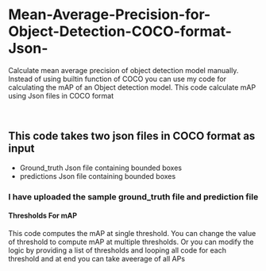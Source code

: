 # Mean-Average-Precision-for-Object-Detection-COCO-format-Json-
Calculate mean average precision of object detection model manually. Instead of using builtin function of COCO you can use my code for calculating the mAP of an Object detection model. This code calculate mAP using Json files in COCO format

<br>
<h2>This code takes two json files in COCO format as input</h2>
<ul>
  <li>Ground_truth Json file containing bounded boxes</li>
  <li>predictions Json file containing bounded boxes</li>
</ul>

<h3>I have uploaded the sample ground_truth file and prediction file</h3>

<h4>Thresholds For mAP</h4>
<p>This code computes the mAP at single threshold. You can change the value of threshold to compute mAP at multiple thresholds. Or you can modify the logic by providing a list of thresholds and looping all code for each threshold and at end you can take aveerage of all APs</p>
